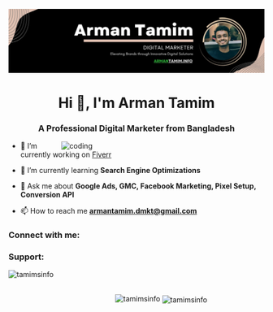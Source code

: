 ![logo](https://github.com/tamimsinfo/gmcproject/blob/main/1709622783507.jpg)
<h1 align="center">Hi 👋, I'm Arman Tamim</h1>
<h3 align="center">A Professional Digital Marketer from Bangladesh</h3>
<img align="right" alt="coding" width="400" src="https://user-images.githubusercontent.com/58518192/87162442-bf3e8180-c2e7-11ea-9f2a-53a50306b7ce.gif">

- 🔭 I’m currently working on [Fiverr](https://www.fiverr.com/users/armantamim164/)

- 🌱 I’m currently learning **Search Engine Optimizations**

- 💬 Ask me about **Google Ads, GMC, Facebook Marketing, Pixel Setup, Conversion API**

- 📫 How to reach me **armantamim.dmkt@gmail.com**

<h3 align="left">Connect with me:</h3>
<p align="left">
</p>

<h3 align="left">Support:</h3>
<p><a href="https://www.buymeacoffee.com/tamimsinfo"> <img align="left" src="https://cdn.buymeacoffee.com/buttons/v2/default-yellow.png" height="50" width="210" alt="tamimsinfo" /></a></p><br><br>

<p><img align="left" src="https://github-readme-stats.vercel.app/api/top-langs?username=tamimsinfo&show_icons=true&locale=en&layout=compact" alt="tamimsinfo" /></p>

<p>&nbsp;<img align="center" src="https://github-readme-stats.vercel.app/api?username=tamimsinfo&show_icons=true&locale=en" alt="tamimsinfo" /></p>
